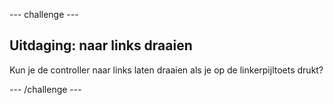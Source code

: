 --- challenge ---

## Uitdaging: naar links draaien

Kun je de controller naar links laten draaien als je op de linkerpijltoets drukt?

--- /challenge ---